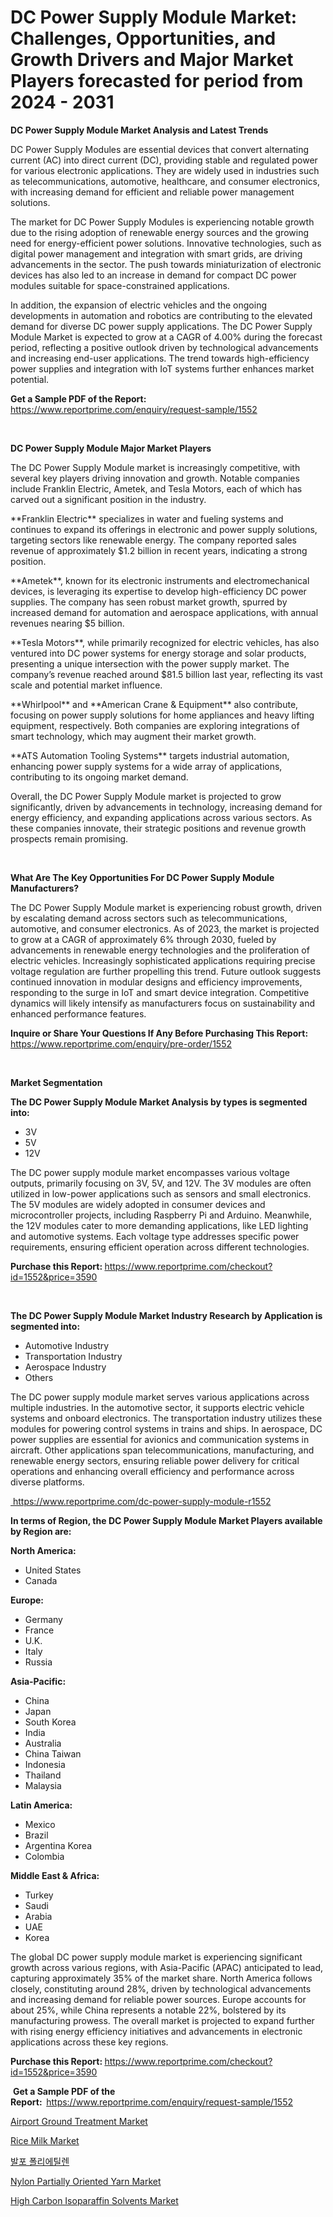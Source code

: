 <p><h1>DC Power Supply Module Market: Challenges, Opportunities, and Growth Drivers and Major Market Players forecasted for period from 2024 - 2031</h1></p><p><strong>DC Power Supply Module Market Analysis and Latest Trends</strong></p>
<p><p>DC Power Supply Modules are essential devices that convert alternating current (AC) into direct current (DC), providing stable and regulated power for various electronic applications. They are widely used in industries such as telecommunications, automotive, healthcare, and consumer electronics, with increasing demand for efficient and reliable power management solutions.</p><p>The market for DC Power Supply Modules is experiencing notable growth due to the rising adoption of renewable energy sources and the growing need for energy-efficient power solutions. Innovative technologies, such as digital power management and integration with smart grids, are driving advancements in the sector. The push towards miniaturization of electronic devices has also led to an increase in demand for compact DC power modules suitable for space-constrained applications.</p><p>In addition, the expansion of electric vehicles and the ongoing developments in automation and robotics are contributing to the elevated demand for diverse DC power supply applications. The DC Power Supply Module Market is expected to grow at a CAGR of 4.00% during the forecast period, reflecting a positive outlook driven by technological advancements and increasing end-user applications. The trend towards high-efficiency power supplies and integration with IoT systems further enhances market potential.</p></p>
<p><strong>Get a Sample PDF of the Report:&nbsp;</strong> <a href="https://www.reportprime.com/enquiry/request-sample/1552">https://www.reportprime.com/enquiry/request-sample/1552</a></p>
<p>&nbsp;</p>
<p><strong>DC Power Supply Module Major Market Players</strong></p>
<p><p>The DC Power Supply Module market is increasingly competitive, with several key players driving innovation and growth. Notable companies include Franklin Electric, Ametek, and Tesla Motors, each of which has carved out a significant position in the industry.</p><p>**Franklin Electric** specializes in water and fueling systems and continues to expand its offerings in electronic and power supply solutions, targeting sectors like renewable energy. The company reported sales revenue of approximately $1.2 billion in recent years, indicating a strong position.</p><p>**Ametek**, known for its electronic instruments and electromechanical devices, is leveraging its expertise to develop high-efficiency DC power supplies. The company has seen robust market growth, spurred by increased demand for automation and aerospace applications, with annual revenues nearing $5 billion.</p><p>**Tesla Motors**, while primarily recognized for electric vehicles, has also ventured into DC power systems for energy storage and solar products, presenting a unique intersection with the power supply market. The company’s revenue reached around $81.5 billion last year, reflecting its vast scale and potential market influence.</p><p>**Whirlpool** and **American Crane & Equipment** also contribute, focusing on power supply solutions for home appliances and heavy lifting equipment, respectively. Both companies are exploring integrations of smart technology, which may augment their market growth.</p><p>**ATS Automation Tooling Systems** targets industrial automation, enhancing power supply systems for a wide array of applications, contributing to its ongoing market demand.</p><p>Overall, the DC Power Supply Module market is projected to grow significantly, driven by advancements in technology, increasing demand for energy efficiency, and expanding applications across various sectors. As these companies innovate, their strategic positions and revenue growth prospects remain promising.</p></p>
<p>&nbsp;</p>
<p><strong>What Are The Key Opportunities For DC Power Supply Module Manufacturers?</strong></p>
<p><p>The DC Power Supply Module market is experiencing robust growth, driven by escalating demand across sectors such as telecommunications, automotive, and consumer electronics. As of 2023, the market is projected to grow at a CAGR of approximately 6% through 2030, fueled by advancements in renewable energy technologies and the proliferation of electric vehicles. Increasingly sophisticated applications requiring precise voltage regulation are further propelling this trend. Future outlook suggests continued innovation in modular designs and efficiency improvements, responding to the surge in IoT and smart device integration. Competitive dynamics will likely intensify as manufacturers focus on sustainability and enhanced performance features.</p></p>
<p><strong>Inquire or Share Your Questions If Any Before Purchasing This Report:</strong> <a href="https://www.reportprime.com/enquiry/pre-order/1552">https://www.reportprime.com/enquiry/pre-order/1552</a></p>
<p>&nbsp;</p>
<p><strong>Market Segmentation</strong></p>
<p><strong>The DC Power Supply Module Market Analysis by types is segmented into:</strong></p>
<p><ul><li>3V</li><li>5V</li><li>12V</li></ul></p>
<p><p>The DC power supply module market encompasses various voltage outputs, primarily focusing on 3V, 5V, and 12V. The 3V modules are often utilized in low-power applications such as sensors and small electronics. The 5V modules are widely adopted in consumer devices and microcontroller projects, including Raspberry Pi and Arduino. Meanwhile, the 12V modules cater to more demanding applications, like LED lighting and automotive systems. Each voltage type addresses specific power requirements, ensuring efficient operation across different technologies.</p></p>
<p><strong>Purchase this Report:&nbsp;</strong><a href="https://www.reportprime.com/checkout?id=1552&price=3590">https://www.reportprime.com/checkout?id=1552&price=3590</a></p>
<p>&nbsp;</p>
<p><strong>The DC Power Supply Module Market Industry Research by Application is segmented into:</strong></p>
<p><ul><li>Automotive Industry</li><li>Transportation Industry</li><li>Aerospace Industry</li><li>Others</li></ul></p>
<p><p>The DC power supply module market serves various applications across multiple industries. In the automotive sector, it supports electric vehicle systems and onboard electronics. The transportation industry utilizes these modules for powering control systems in trains and ships. In aerospace, DC power supplies are essential for avionics and communication systems in aircraft. Other applications span telecommunications, manufacturing, and renewable energy sectors, ensuring reliable power delivery for critical operations and enhancing overall efficiency and performance across diverse platforms.</p></p>
<p><a href="https://www.reportprime.com/dc-power-supply-module-r1552">&nbsp;https://www.reportprime.com/dc-power-supply-module-r1552</a></p>
<p><strong>In terms of Region, the DC Power Supply Module Market Players available by Region are:</strong></p>
<p>
    <p> <strong> North America: </strong>
        <ul>
            <li>United States</li>
            <li>Canada</li>
        </ul>
        </p> 
    <p> <strong> Europe: </strong>
        <ul>
            <li>Germany</li>
            <li>France</li>
            <li>U.K.</li>
            <li>Italy</li>
            <li>Russia</li>
        </ul>
        </p> 
    <p> <strong> Asia-Pacific: </strong>
        <ul>
            <li>China</li>
            <li>Japan</li>
            <li>South Korea</li>
            <li>India</li>
            <li>Australia</li>
            <li>China Taiwan</li>
            <li>Indonesia</li>
            <li>Thailand</li>
            <li>Malaysia</li>
        </ul>
        </p> 
    <p> <strong> Latin America: </strong>
        <ul>
            <li>Mexico</li>
            <li>Brazil</li>
            <li>Argentina Korea</li>
            <li>Colombia</li>
        </ul>
        </p> 
    <p> <strong> Middle East & Africa: </strong>
        <ul>
            <li>Turkey</li>
            <li>Saudi</li>
            <li>Arabia</li>
            <li>UAE</li>
            <li>Korea</li>
        </ul>
    </p>
    </p>
<p><p>The global DC power supply module market is experiencing significant growth across various regions, with Asia-Pacific (APAC) anticipated to lead, capturing approximately 35% of the market share. North America follows closely, constituting around 28%, driven by technological advancements and increasing demand for reliable power sources. Europe accounts for about 25%, while China represents a notable 22%, bolstered by its manufacturing prowess. The overall market is projected to expand further with rising energy efficiency initiatives and advancements in electronic applications across these key regions.</p></p>
<p><strong>Purchase this Report: </strong><a href="https://www.reportprime.com/checkout?id=1552&price=3590">https://www.reportprime.com/checkout?id=1552&price=3590</a></p>
<p>&nbsp;<strong>Get a Sample PDF of the Report:&nbsp;&nbsp;</strong><a href="https://www.reportprime.com/enquiry/request-sample/1552">https://www.reportprime.com/enquiry/request-sample/1552</a></p>
<p><strong></strong></p>
<p><p><a href="https://medium.com/@stephanmorissette/airport-ground-treatment-market-evolution-global-trends-and-regional-dynamics-2024-2031-b558c2b54a15">Airport Ground Treatment Market</a></p><p><a href="https://www.linkedin.com/pulse/strategic-roadmap-success-global-rice-milk-market-analysis2024-gcekf?trackingId=w7sZK4WeSS%2BjPqlP0zbpcQ%3D%3D">Rice Milk Market</a></p><p><a href="https://medium.com/@wallacbahrtyinger567686/%ED%99%95%EC%9E%A5-%ED%8F%B4%EB%A6%AC%EC%97%90%ED%8B%B8%EB%A0%8C-%EC%8B%9C%EC%9E%A5-%EB%8F%99%ED%96%A5-%EB%B0%8F-%EC%84%B1%EC%9E%A5-%EC%9A%94%EC%9D%B8-%EB%B6%84%EC%84%9D%EA%B3%BC-2024%EB%85%84%EB%B6%80%ED%84%B0-2031%EB%85%84%EA%B9%8C%EC%A7%80%EC%9D%98-%EC%98%88%EC%B8%A1-360ae202585b">발포 폴리에틸렌</a></p><p><a href="https://issuu.com/reportprime-2/docs/nylon-partially-oriented-yarn-marke_b28c8ec74ae521">Nylon Partially Oriented Yarn Market</a></p><p><a href="https://issuu.com/reportprime-2/docs/high-carbon-isoparaffin-solvents-ma_6da6fb2d36bde2">High Carbon Isoparaffin Solvents Market</a></p></p>